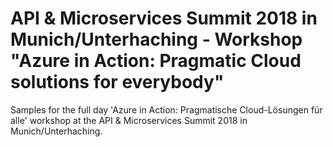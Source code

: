 # API & Microservices Summit 2018 in Munich/Unterhaching - Workshop "Azure in Action: Pragmatic Cloud solutions for everybody"

Samples for the full day 'Azure in Action: Pragmatische Cloud-Lösungen für alle' workshop at the API &amp; Microservices Summit 2018 in Munich/Unterhaching.
